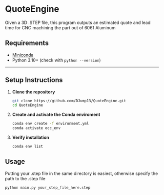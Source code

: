 # QuoteEngine
Given a 3D .STEP file, this program outputs an estimated quote and lead time for CNC machining the part out of 6061 Aluminum

## Requirements

- [Miniconda](https://docs.conda.io/en/latest/miniconda.html)  
- Python 3.10+ (check with `python --version`)

---

## Setup Instructions

1. **Clone the repository**
   ```bash
   git clone https://github.com/DJump13/QuoteEngine.git
   cd QuoteEngine
2. **Create and activate the Conda enviroment**
   ```bash
   conda env create -f environment.yml
   conda activate occ_env
3. **Verify installation**
   ```bash
   conda env list

## Usage
   Putting your .step file in the same directory is easiest, otherwise specify the path to the .step file
   ```bash
   python main.py your_step_file_here.step
